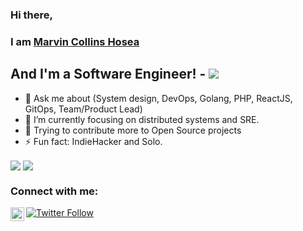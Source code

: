 ### Hi there, 
### I am [Marvin Collins Hosea](https://marvinhosea.pro)

## And I'm a Software Engineer! - [![](https://komarev.com/ghpvc/?username=marvinhosea&label=Views&color=brightgreen&style=plastic)](https://github.com/marvinhosea)

- 💬  Ask me about (System design, DevOps, Golang, PHP, ReactJS, GitOps, Team/Product Lead)
- 🌱  I’m currently focusing on distributed systems and SRE.
- 🥅  Trying to contribute more to Open Source projects
- ⚡   Fun fact: IndieHacker and Solo.



<img align="center" src="https://github-readme-stats-amber-one.vercel.app/api?username=marvinhosea&show_icons=true" />
<img align="center" src="https://github-readme-stats-amber-one.vercel.app/api/top-langs/?username=marvinhosea&layout=compact" />



### Connect with me:

[<img align="left" alt="Marvin Hosea | Twitter" width="22px" src="https://cdn.jsdelivr.net/npm/simple-icons@v3/icons/twitter.svg" />][twitter]
[![Twitter Follow](https://img.shields.io/twitter/follow/marvin_hosea?color=1DA1F2&logo=twitter&style=for-the-badge)](https://twitter.com/intent/follow?original_referer=https%3A%2F%2Fgithub.com%2Fmarvinhosea&screen_name=marvin_hosea)



[twitter]: https://twitter.com/marvin_hosea
